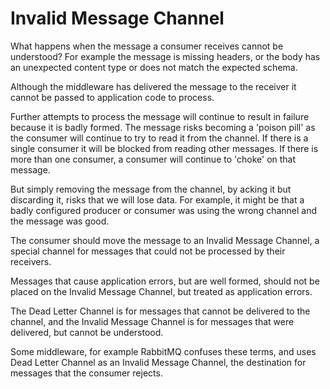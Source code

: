 # Invalid Message Channel #

What happens when the message a consumer receives cannot be understood? For example the message is missing headers, or the body has an unexpected content type or does not match the expected schema.

Although the middleware has delivered the message to the receiver it cannot be passed to application code to process.

Further attempts to process the message will continue to result in failure because it is badly formed. The message risks becoming a 'poison pill' as the consumer will continue to try to read it from the channel. If there is a single consumer it will be blocked from reading other messages. If there is more than one consumer, a consumer will continue to 'choke' on that message.

But simply removing the message from the channel, by acking it but discarding it, risks that we will lose data. For example, it might be that a badly configured producer or consumer was using the wrong channel and the message was good.

The consumer  should move the message to an Invalid Message Channel, a special channel for messages that could not be processed by their receivers.

 Messages that cause application errors, but are well formed, should not be placed on the Invalid Message Channel, but treated as application errors.

 The Dead Letter Channel is for messages that cannot be delivered to the channel, and the Invalid Message Channel is for messages that were delivered, but cannot be understood.

 Some middleware, for example RabbitMQ confuses these terms, and uses Dead Letter Channel as an Invalid Message Channel, the destination for messages that the consumer rejects.


